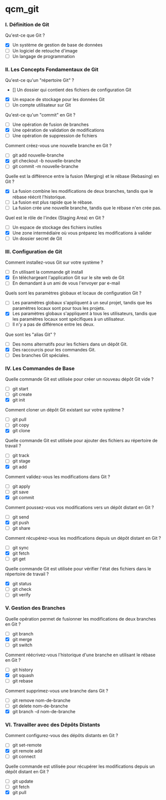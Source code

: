 # qcm_git

### I. Définition de Git

Qu'est-ce que Git ?

- [x] Un système de gestion de base de données
- [ ] Un logiciel de retouche d'image
- [ ] Un langage de programmation

### II. Les Concepts Fondamentaux de Git

Qu'est-ce qu'un "répertoire Git" ?

- [] Un dossier qui contient des fichiers de configuration Git
- [x] Un espace de stockage pour les données Git
- [ ] Un compte utilisateur sur Git

Qu'est-ce qu'un "commit" en Git ?

- [ ] Une opération de fusion de branches
- [x] Une opération de validation de modifications
- [ ] Une opération de suppression de fichiers

Comment créez-vous une nouvelle branche en Git ?

- [ ] git add nouvelle-branche
- [x] git checkout -b nouvelle-branche
- [ ] git commit -m nouvelle-branche

Quelle est la différence entre la fusion (Merging) et le rébase (Rebasing) en Git ?

- [x] La fusion combine les modifications de deux branches, tandis que le rébase réécrit l'historique.
- [ ] La fusion est plus rapide que le rébase.
- [ ] La fusion crée une nouvelle branche, tandis que le rébase n'en crée pas.

Quel est le rôle de l'index (Staging Area) en Git ?

- [ ] Un espace de stockage des fichiers inutiles
- [x] Une zone intermédiaire où vous préparez les modifications à valider
- [ ] Un dossier secret de Git

### III. Configuration de Git

Comment installez-vous Git sur votre système ?

- [ ] En utilisant la commande git install
- [x] En téléchargeant l'application Git sur le site web de Git
- [ ] En demandant à un ami de vous l'envoyer par e-mail

Quels sont les paramètres globaux et locaux de configuration Git ?

- [ ] Les paramètres globaux s'appliquent à un seul projet, tandis que les paramètres locaux sont pour tous les projets.
- [x] Les paramètres globaux s'appliquent à tous les utilisateurs, tandis que les paramètres locaux sont spécifiques à un utilisateur.
- [ ] Il n'y a pas de différence entre les deux.

Que sont les "alias Git" ?

- [ ] Des noms alternatifs pour les fichiers dans un dépôt Git.
- [x] Des raccourcis pour les commandes Git.
- [ ] Des branches Git spéciales.

### IV. Les Commandes de Base

Quelle commande Git est utilisée pour créer un nouveau dépôt Git vide ?

- [ ] git start
- [ ] git create
- [x] git init

Comment cloner un dépôt Git existant sur votre système ?

- [ ] git pull
- [ ] git copy
- [x] git clone

Quelle commande Git est utilisée pour ajouter des fichiers au répertoire de travail ?

- [ ] git track
- [ ] git stage
- [x] git add

Comment validez-vous les modifications dans Git ?

- [ ] git apply
- [ ] git save
- [x] git commit

Comment poussez-vous vos modifications vers un dépôt distant en Git ?

- [ ] git send
- [x] git push
- [ ] git share

Comment récupérez-vous les modifications depuis un dépôt distant en Git ?

- [ ] git sync
- [x] git fetch
- [ ] git get

Quelle commande Git est utilisée pour vérifier l'état des fichiers dans le répertoire de travail ?

- [x] git status
- [ ] git check
- [ ] git verify

### V. Gestion des Branches

Quelle opération permet de fusionner les modifications de deux branches en Git ?

- [ ] git branch
- [x] git merge
- [ ] git switch

Comment réécrivez-vous l'historique d'une branche en utilisant le rébase en Git ?

- [ ] git history
- [x] git squash
- [ ] git rebase

Comment supprimez-vous une branche dans Git ?

- [ ] git remove nom-de-branche
- [ ] git delete nom-de-branche
- [x] git branch -d nom-de-branche

### VI. Travailler avec des Dépôts Distants

Comment configurez-vous des dépôts distants en Git ?

- [ ] git set-remote
- [x] git remote add
- [ ] git connect

Quelle commande est utilisée pour récupérer les modifications depuis un dépôt distant en Git ?

- [ ] git update
- [ ] git fetch
- [x] git pull
